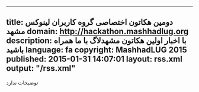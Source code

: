----------
title: دومین هکاتون اختصاصی گروه کاربران لینوکس مشهد
domain: http://hackathon.mashhadlug.org
description: با اخبار اولین هکاتون مشهدلاگ با ما همراه باشید
language: fa
copyright: MashhadLUG 2015
published: 2015-01-31 14:07:01
layout: rss.xml
output: "/rss.xml"
----------
توضیحات ندارد
